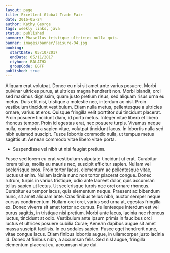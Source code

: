 ```yaml
---
layout: page
title: Excellent Global Trade Fair
date: 2016-05-24
author: Kathy George
tags: weekly links, java
status: published
summary: Phasellus tristique ultricies nulla quis.
banner: images/banner/leisure-04.jpg
booking:
  startDate: 05/10/2017
  endDate: 05/11/2017
  ctyhocn: BALATHX
  groupCode: EGTF
published: true
---
```

Aliquam erat volutpat. Donec eu nisi sit amet ante varius posuere. Morbi pulvinar ultrices purus, at ultrices magna hendrerit non. Morbi blandit, orci sed maximus dignissim, quam justo pretium risus, sed aliquam risus urna eu metus. Duis elit nisi, tristique a molestie nec, interdum ac nisl. Proin vestibulum tincidunt vestibulum. Etiam nulla metus, pellentesque a ultricies ornare, varius at eros. Quisque fringilla velit porttitor dui tincidunt placerat. Proin posuere tincidunt diam, id porta metus. Integer vitae libero et libero rhoncus tempor. Proin id egestas erat, nec posuere turpis. Vivamus neque nulla, commodo a sapien vitae, volutpat tincidunt lacus. In lobortis nulla sed nibh euismod suscipit. Fusce lobortis commodo nulla, ut tempus metus sagittis ut. Aenean commodo vitae libero vitae porta.

* Suspendisse vel nibh ut nisi feugiat pretium.

Fusce sed lorem eu erat vestibulum vulputate tincidunt ut erat. Curabitur lorem tellus, mollis eu mauris nec, suscipit efficitur sapien. Nullam vel scelerisque eros. Proin tortor lacus, elementum ac pellentesque vitae, luctus ut enim. Nullam lacinia nunc non tortor placerat congue. Donec rutrum, turpis in varius tristique, odio ante laoreet dolor, quis accumsan tellus sapien ut lectus. Ut scelerisque turpis nec orci ornare rhoncus. Curabitur eu tempor lacus, quis elementum neque. Praesent ac bibendum nunc, sit amet aliquam ante. Cras finibus tellus nibh, auctor semper neque cursus condimentum. Nullam orci orci, varius sed urna at, egestas fringilla ex. Donec viverra sit amet tortor ac cursus. Pellentesque interdum est vel purus sagittis, in tristique nisi pretium.
Morbi ante lacus, lacinia nec rhoncus luctus, tincidunt at odio. Vestibulum ante ipsum primis in faucibus orci luctus et ultrices posuere cubilia Curae; Aenean dapibus augue sit amet massa suscipit facilisis. In eu sodales sapien. Fusce eget hendrerit nunc, vitae congue lacus. Etiam finibus lobortis augue, in ullamcorper justo lacinia id. Donec at finibus nibh, a accumsan felis. Sed nisl augue, fringilla elementum placerat eu, accumsan vitae dui.
